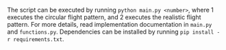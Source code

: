 The script can be executed by running `python main.py <number>`, where 1 executes the circular flight pattern, and 2 executes the realistic flight pattern. For more details, read implementation documentation in `main.py` and `functions.py`. Dependencies can be installed by running `pip install -r requirements.txt`.